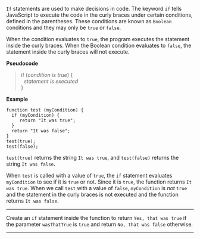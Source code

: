 <div class="challenge-instructions basic-javascript"><div><section id="description">
<p><code>If</code> statements are used to make decisions in code. The keyword <code>if</code> tells JavaScript to execute the code in the curly braces under certain conditions, defined in the parentheses. These conditions are known as <code>Boolean</code> conditions and they may only be <code>true</code> or <code>false</code>.</p>
<p>When the condition evaluates to <code>true</code>, the program executes the statement inside the curly braces. When the Boolean condition evaluates to <code>false</code>, the statement inside the curly braces will not execute.</p>
<p><strong>Pseudocode</strong></p>
<blockquote>if (<i>condition is true</i>) {<br/>  <i>statement is executed</i><br/>}</blockquote>
<p><strong>Example</strong></p>
<pre class="language-js"><code class="language-js"><span class="token keyword">function</span> <span class="token function">test</span> <span class="token punctuation">(</span><span class="token parameter">myCondition</span><span class="token punctuation">)</span> <span class="token punctuation">{</span>
  <span class="token keyword">if</span> <span class="token punctuation">(</span>myCondition<span class="token punctuation">)</span> <span class="token punctuation">{</span>
     <span class="token keyword">return</span> <span class="token string">"It was true"</span><span class="token punctuation">;</span>
  <span class="token punctuation">}</span>
  <span class="token keyword">return</span> <span class="token string">"It was false"</span><span class="token punctuation">;</span>
<span class="token punctuation">}</span>
<span class="token function">test</span><span class="token punctuation">(</span><span class="token boolean">true</span><span class="token punctuation">)</span><span class="token punctuation">;</span>
<span class="token function">test</span><span class="token punctuation">(</span><span class="token boolean">false</span><span class="token punctuation">)</span><span class="token punctuation">;</span>
</code></pre>
<p><code>test(true)</code> returns the string <code>It was true</code>, and <code>test(false)</code> returns the string <code>It was false</code>.</p>
<p>When <code>test</code> is called with a value of <code>true</code>, the <code>if</code> statement evaluates <code>myCondition</code> to see if it is <code>true</code> or not. Since it is <code>true</code>, the function returns <code>It was true</code>. When we call <code>test</code> with a value of <code>false</code>, <code>myCondition</code> is <em>not</em> <code>true</code> and the statement in the curly braces is not executed and the function returns <code>It was false</code>.</p>
</section></div><hr/><div><section id="instructions">
<p>Create an <code>if</code> statement inside the function to return <code>Yes, that was true</code> if the parameter <code>wasThatTrue</code> is <code>true</code> and return <code>No, that was false</code> otherwise.</p>
</section></div><hr/></div>